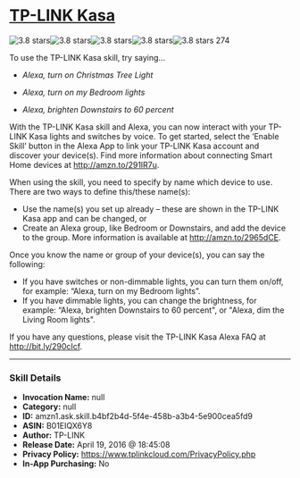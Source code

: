 # [TP-LINK Kasa](http://alexa.amazon.com/#skills/amzn1.ask.skill.b4bf2b4d-5f4e-458b-a3b4-5e900cea5fd9)
![3.8 stars](../../images/ic_star_black_18dp_1x.png)![3.8 stars](../../images/ic_star_black_18dp_1x.png)![3.8 stars](../../images/ic_star_black_18dp_1x.png)![3.8 stars](../../images/ic_star_half_black_18dp_1x.png)![3.8 stars](../../images/ic_star_border_black_18dp_1x.png) 274

To use the TP-LINK Kasa skill, try saying...

* *Alexa, turn on Christmas Tree Light*

* *Alexa, turn on my Bedroom lights*

* *Alexa, brighten Downstairs to 60 percent*

With the TP-LINK Kasa skill and Alexa, you can now interact with your TP-LINK Kasa lights and switches by voice. To get started, select the ‘Enable Skill’ button in the Alexa App to link your TP-LINK Kasa account and discover your device(s). Find more information about connecting Smart Home devices at http://amzn.to/291lR7u.

When using the skill, you need to specify by name which device to use. There are two ways to define this/these name(s):
* Use the name(s) you set up already – these are shown in the TP-LINK Kasa app and can be changed, or
* Create an Alexa group, like Bedroom or Downstairs, and add the device to the group. More information is available at http://amzn.to/2965dCE.

Once you know the name or group of your device(s), you can say the following: 
* If you have switches or non-dimmable lights, you can turn them on/off, for example: “Alexa, turn on my Bedroom lights”.
* If you have dimmable lights, you can change the brightness, for example: “Alexa, brighten Downstairs to 60 percent", or "Alexa, dim the Living Room lights".

If you have any questions, please visit the TP-LINK Kasa Alexa FAQ at http://bit.ly/290cIcf.

***

### Skill Details

* **Invocation Name:** null
* **Category:** null
* **ID:** amzn1.ask.skill.b4bf2b4d-5f4e-458b-a3b4-5e900cea5fd9
* **ASIN:** B01EIQX6Y8
* **Author:** TP-LINK
* **Release Date:** April 19, 2016 @ 18:45:08
* **Privacy Policy:** https://www.tplinkcloud.com/PrivacyPolicy.php
* **In-App Purchasing:** No
